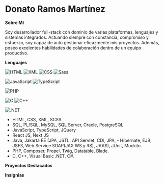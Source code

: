 # **Donato Ramos Martínez**

**Sobre Mí**

Soy desarrollador full-stack con dominio de varias plataformas, lenguajes y sistemas integrados. Actuando siempre con constancia, compromiso y esfuerzo, soy capaz de auto gestionar eficazmente mis proyectos. Además, poseo excelentes habilidades de colaboración dentro de un equipo productivo.

**Lenguajes**

![HTML](https://img.shields.io/badge/HTML-EAD8B3?style=flat&logo=html5&logoColor=E34F26)
![XML](https://img.shields.io/badge/XML-D1EDF0?style=flat&logo=xml&logoColor=005FAD)
![CSS](https://img.shields.io/badge/CSS-1CC1D6?style=flat&logo=css3&logoColor=1572B6)
![Sass](https://img.shields.io/badge/Sass-FFE3E1?style=flat&logo=sass&logoColor=CC6699)

![JavaScript](https://img.shields.io/badge/JavaScript-A15B00?style=flat&logo=javascript&logoColor=F7DF1E)
![TypeScript](https://img.shields.io/badge/Typescript-white?style=flat&logo=typescript&logoColor=3178C6)

![PHP](https://img.shields.io/badge/PHP-777BB4?style=flat&logo=php&logoColor=white)

![C](https://img.shields.io/badge/C-A8B9CC?style=flat&logo=c&logoColor=white)
![C++](https://img.shields.io/badge/C++-00599C?style=flat&logo=c%2b%2b&logoColor=white)

![.NET](https://img.shields.io/badge/.NET-512BD4?style=flat&logo=dotnet&logoColor=white)


- HTML, CSS, XML, SCSS
- SQL, PL/SQL, MySQL, SQL Server, Oracle, PostgreSQL
- JavaScript, TypeScript, JQuery
- React JS, Next JS
- Java, Jakarta EE (JPA, JSTL, API Servlet, CDI, JPA, - Hibernate, EJB, JSF3, Web Service SOAP(JAX WS y RS), JAAS), JUnit, Mockito.
- PHP, Composer, Propel, Twig, Datatable, Blade.
- C, C++, Visual Basic .NET, C#.

**Proyectos Destacados**


**Insignias**


